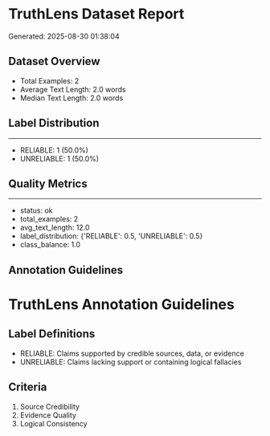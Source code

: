 # TruthLens Dataset Report
Generated: 2025-08-30 01:38:04

## Dataset Overview
- Total Examples: 2
- Average Text Length: 2.0 words
- Median Text Length: 2.0 words

## Label Distribution
----------------------------------------
- RELIABLE: 1 (50.0%)
- UNRELIABLE: 1 (50.0%)

## Quality Metrics
----------------------------------------
- status: ok
- total_examples: 2
- avg_text_length: 12.0
- label_distribution: {'RELIABLE': 0.5, 'UNRELIABLE': 0.5}
- class_balance: 1.0

## Annotation Guidelines

# TruthLens Annotation Guidelines

## Label Definitions
- RELIABLE: Claims supported by credible sources, data, or evidence
- UNRELIABLE: Claims lacking support or containing logical fallacies

## Criteria
1. Source Credibility
2. Evidence Quality
3. Logical Consistency
